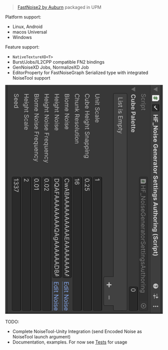 > [FastNoise2 by Auburn](https://github.com/Auburn/FastNoise2) packaged in UPM

Platform support:

* Linux, Android
* macos Universal
* Windows

Feature support:

* `NativeTextureXD<T>`
* Burst/Jobs/IL2CPP compatible FN2 bindings
* GenNoiseXD Jobs, NormalizeXD Job
* EditorProperty for FastNoiseGraph Serialized type with integrated NoiseTool support

![serializedNoise.png](.github/docs/serializedNoise.png)

TODO:

* Complete NoiseTool-Unity Integration (send Encoded Noise as NoiseTool launch argument)
* Documentation, examples. For now see [Tests](./Tests) for usage
